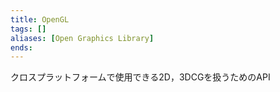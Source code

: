 ```yaml
---
title: OpenGL
tags: []
aliases: [Open Graphics Library]
ends: 
---
```

クロスプラットフォームで使用できる2D，3DCGを扱うためのAPI
